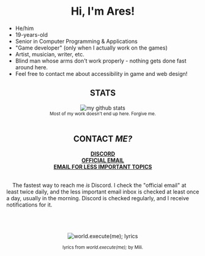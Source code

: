 <h1 align="center">Hi, I'm <b>Ares</b>!</h1>

- He/him
- 19-years-old
- Senior in Computer Programming & Applications
- "Game developer" (only when I actually work on the games)
- Artist, musician, writer, etc.
- Blind man whose arms don't work properly - nothing gets done fast around here.
- Feel free to contact me about accessibility in game and web design!

<h2 align="center">STATS</h2>
<div align="center">
  <img width="" src="https://github-readme-stats.vercel.app/api?username=agregory-vhs&layout=compact&hide_title=1&card_width=300" alt="my github stats" />
  <br/>
  <small>Most of my work doesn't end up here. Forgive me.</small>
  <br/>
  <br/>
</div>

<h2 align="center">CONTACT <i>ME?</i></h2>
<div align="center">
  <a href="discordapp.com/users/691780596648640662"><b>DISCORD</b></a><br/>
  <a href="mailto:agregory3@fsu.edu"><b>OFFICIAL EMAIL</b></a><br/>
  <a href="mailto:ihatechalk@gmail.com"><b>EMAIL FOR LESS IMPORTANT TOPICS</b></a><br/>
</div><br/>

    The fastest way to reach me <i>is</i> Discord. I check the "official email" at least twice daily, and the less important email inbox is checked at least once a day, usually in the morning. Discord is checked regularly, and I receive notifications for it.

<br/>
<br/>
<br/>

<div align="center">
  <img width="" src="https://readme-typing-svg.demolab.com?font=Fira+Code&weight=600&duration=800&pause=400&color=33F745&multiline=true&repeat=false&width=435&height=220&lines=switch+on+the+power+line%2C;remember+to+put+on+protection.;lay+down+your+pieces%2C;and+let's+begin+object+creation.;fill+in+my+data+parameters.;initialization...;set+up+our+new+world%2C;and+let's+begin+the+simulation.&layout=company&hide_title=1&card_width=435" alt="world.execute(me); lyrics" />
</div>
<p align="center"><small>lyrics from <i>world.execute(me);</i> by Mili.</small></p>
